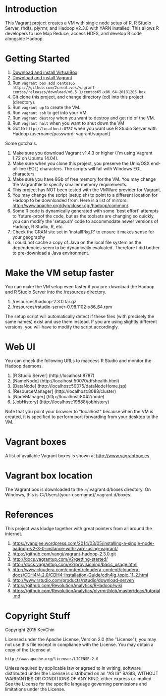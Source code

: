 # Introduction

This Vagrant project creates a VM with single node setup of R, R Studio Server, rhdfs, plyrmr, and Hadoop v2.3.0 with YARN installed. This allows R developers to use Map Reduce, access HDFS, and develop R code alongside Hadoop.

# Getting Started

1. [Download and install VirtualBox](https://www.virtualbox.org/wiki/Downloads)
2. [Download and install Vagrant](http://www.vagrantup.com/downloads.html).
3. Run ```vagrant box add centos65 https://github.com/2creatives/vagrant-centos/releases/download/v6.5.1/centos65-x86_64-20131205.box```
4. Git clone this project, and change directory (cd) into this project (directory).
5. Run ```vagrant up``` to create the VM.
6. Run ```vagrant ssh``` to get into your VM.
7. Run ```vagrant destroy``` when you want to destroy and get rid of the VM.
8. Run ```vagrant halt``` when you want to shut down the VM
9. Got to ```http://localhost:8787``` when you want use R Studio Server with Hadoop (username/password: vagrant/vagrant)

Some gotcha's.

1. Make sure you download Vagrant v1.4.3 or higher (I'm using Vagrant 1.72 on Ubuntu 14.04).
2. Make sure when you clone this project, you preserve the Unix/OSX end-of-line (EOL) characters. The scripts will fail with Windows EOL characters.
3. Make sure you have 8Gb of free memory for the VM. You may change the Vagrantfile to specify smaller memory requirements.
4. This project has NOT been tested with the VMWare provider for Vagrant.
5. You may change the script (setup.sh) to point to a different location for Hadoop to be downloaded from. Here is a list of mirrors: http://www.apache.org/dyn/closer.cgi/hadoop/common/.
6. Some R code is dynamically generated with some 'best effort' attempts to 'future-proof the code, but as the toolsets are changing so quickly, you can modify the 'setup.sh' code to accommodate newer versions of Hadoop, R Studio, R, etc.
7. Check the CRAN site set in 'installPkg.R' to ensure it makes sense for your geography
8. I could not cache a copy of Java on the local file system as the dependencies seem to be dynamically evaluated. Therefore I did bother to pre-download a Java environment.

# Make the VM setup faster
You can make the VM setup even faster if you pre-download the Hadoop and R Studio Server into the /resources directory.

1. /resources/hadoop-2.3.0.tar.gz
2. /resources/rstudio-server-0.98.1102-x86_64.rpm

The setup script will automatically detect if these files (with precisely the same names) exist and use them instead. If you are using slightly different versions, you will have to modify the script accordingly.

# Web UI
You can check the following URLs to maccess R Studio and monitor the Hadoop daemons.

1. [R Studio Server] (http://localhost:8787)
2. [NameNode] (http://localhost:50070/dfshealth.html)
3. [DataNode] (http://localhost:50075/dataNodeHome.jsp)
4. [ResourceManager] (http://localhost:8088/cluster)
5. [NodeManager] (http://localhost:8042/node)
6. [JobHistory] (http://localhost:19888/jobhistory)


Note that you point your browser to "localhost" because when the VM is created, it is specified to perform port forwarding from your desktop to the VM.

# Vagrant boxes
A list of available Vagrant boxes is shown at http://www.vagrantbox.es. 

# Vagrant box location
The Vagrant box is downloaded to the ~/.vagrant.d/boxes directory. On Windows, this is C:/Users/{your-username}/.vagrant.d/boxes.

# References
This project was kludge together with great pointers from all around the internet. 

1. https://vangjee.wordpress.com/2014/03/05/installing-a-single-node-hadoop-v2-3-0-instance-with-yarn-using-vagrant/
2. https://github.com/vangj/vagrant-hadoop-2.3.0.git
3. http://docs.vagrantup.com/v2/getting-started/
4. http://docs.vagrantup.com/v2/provisioning/basic_usage.html 
5. http://www.cloudera.com/content/cloudera-content/cloudera-docs/CDH4/4.2.0/CDH4-Installation-Guide/cdh4ig_topic_11_2.html 
6. http://www.rstudio.com/products/rstudio/download-server/ 
7. https://github.com/RevolutionAnalytics/RHadoop/wiki 
8. https://github.com/RevolutionAnalytics/plyrmr/blob/master/docs/tutorial.md 

# Copyright Stuff
Copyright 2015 KevChin

Licensed under the Apache License, Version 2.0 (the "License");
you may not use this file except in compliance with the License.
You may obtain a copy of the License at

    http://www.apache.org/licenses/LICENSE-2.0

Unless required by applicable law or agreed to in writing, software
distributed under the License is distributed on an "AS IS" BASIS,
WITHOUT WARRANTIES OR CONDITIONS OF ANY KIND, either express or implied.
See the License for the specific language governing permissions and
limitations under the License.

